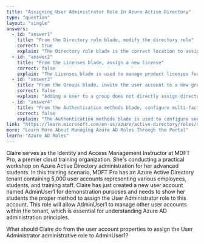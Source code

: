 ```yaml
---
title: "Assigning User Administrator Role In Azure Active Directory"
type: "question"
layout: "single"
answers:
  - id: "answer1"
    title: "From the Directory role blade, modify the directory role"
    correct: true
    explain: "The Directory role blade is the correct location to assign administrative roles like User Administrator to a user account. This blade allows you to add or remove directory roles for user accounts."
  - id: "answer2"
    title: "From the Licenses blade, assign a new license"
    correct: false
    explain: "The Licenses blade is used to manage product licenses for users, not to assign administrative roles. Licensing does not grant administrative permissions in Azure AD."
  - id: "answer3"
    title: "From the Groups blade, invite the user account to a new group"
    correct: false
    explain: "Adding a user to a group does not directly assign directory roles. While you can assign roles to groups, the question asks specifically about assigning the role to the user account directly."
  - id: "answer4"
    title: "From the Authentication methods blade, configure multi-factor authentication"
    correct: false
    explain: "The Authentication methods blade is used to configure security settings like MFA, not to assign administrative roles. This would not grant the User Administrator role to the account."
link: "https://learn.microsoft.com/en-us/azure/active-directory/roles/manage-roles-portal"
more: "Learn More About Managing Azure AD Roles Through the Portal"
learn: "Azure AD Roles"
---
```


Claire serves as the Identity and Access Management Instructor at MDFT Pro, a premier cloud training organization. She's conducting a practical workshop on Azure Active Directory administration for her advanced students. In this training scenario, MDFT Pro has an Azure Active Directory tenant containing 5,000 user accounts representing various employees, students, and training staff. Claire has just created a new user account named AdminUser1 for demonstration purposes and needs to show her students the proper method to assign the User Administrator role to this account. This role will allow AdminUser1 to manage other user accounts within the tenant, which is essential for understanding Azure AD administration principles.

What should Claire do from the user account properties to assign the User Administrator administrative role to AdminUser1?